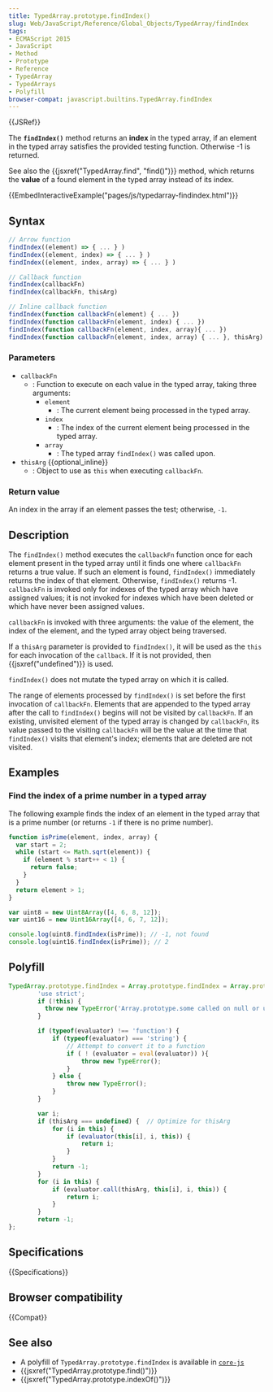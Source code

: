 ```yaml
---
title: TypedArray.prototype.findIndex()
slug: Web/JavaScript/Reference/Global_Objects/TypedArray/findIndex
tags:
- ECMAScript 2015
- JavaScript
- Method
- Prototype
- Reference
- TypedArray
- TypedArrays
- Polyfill
browser-compat: javascript.builtins.TypedArray.findIndex
---
```

{{JSRef}}

The **`findIndex()`** method returns an **index** in the typed array, if an
element in the typed array satisfies the provided testing function. Otherwise -1
is returned.

See also the {{jsxref("TypedArray.find", "find()")}} method, which
returns the **value** of a found element in the typed array instead of its
index.

{{EmbedInteractiveExample("pages/js/typedarray-findindex.html")}}

## Syntax

```js
// Arrow function
findIndex((element) => { ... } )
findIndex((element, index) => { ... } )
findIndex((element, index, array) => { ... } )

// Callback function
findIndex(callbackFn)
findIndex(callbackFn, thisArg)

// Inline callback function
findIndex(function callbackFn(element) { ... })
findIndex(function callbackFn(element, index) { ... })
findIndex(function callbackFn(element, index, array){ ... })
findIndex(function callbackFn(element, index, array) { ... }, thisArg)
```

### Parameters

- `callbackFn`
  - : Function to execute on each value in the typed array, taking three
    arguments:
    - `element`
      - : The current element being processed in the typed array.
    - `index`
      - : The index of the current element being processed in the typed array.
    - `array`
      - : The typed array `findIndex()` was called upon.
- `thisArg` {{optional_inline}}
  - : Object to use as `this` when executing `callbackFn`.

### Return value

An index in the array if an element passes the test; otherwise, `-1`.

## Description

The `findIndex()` method executes the `callbackFn` function once for each
element present in the typed array until it finds one where `callbackFn` returns
a true value. If such an element is found, `findIndex()` immediately returns the
index of that element. Otherwise, `findIndex()` returns -1. `callbackFn` is
invoked only for indexes of the typed array which have assigned values; it is
not invoked for indexes which have been deleted or which have never been
assigned values.

`callbackFn` is invoked with three arguments: the value of the element, the
index of the element, and the typed array object being traversed.

If a `thisArg` parameter is provided to `findIndex()`, it will be used as the
`this` for each invocation of the `callback`. If it is not provided, then
{{jsxref("undefined")}} is used.

`findIndex()` does not mutate the typed array on which it is called.

The range of elements processed by `findIndex()` is set before the first
invocation of `callbackFn`. Elements that are appended to the typed array after
the call to `findIndex()` begins will not be visited by `callbackFn`. If an
existing, unvisited element of the typed array is changed by `callbackFn`, its
value passed to the visiting `callbackFn` will be the value at the time that
`findIndex()` visits that element's index; elements that are deleted are not
visited.

## Examples

### Find the index of a prime number in a typed array

The following example finds the index of an element in the typed array that is a
prime number (or returns `-1` if there is no prime number).

```js
function isPrime(element, index, array) {
  var start = 2;
  while (start <= Math.sqrt(element)) {
    if (element % start++ < 1) {
      return false;
    }
  }
  return element > 1;
}

var uint8 = new Uint8Array([4, 6, 8, 12]);
var uint16 = new Uint16Array([4, 6, 7, 12]);

console.log(uint8.findIndex(isPrime)); // -1, not found
console.log(uint16.findIndex(isPrime)); // 2
```

## Polyfill

```js
TypedArray.prototype.findIndex = Array.prototype.findIndex = Array.prototype.findIndex || function(evaluator, thisArg) {
        'use strict';
        if (!this) {
          throw new TypeError('Array.prototype.some called on null or undefined');
        }

        if (typeof(evaluator) !== 'function') {
            if (typeof(evaluator) === 'string') {
                // Attempt to convert it to a function
                if ( ! (evaluator = eval(evaluator)) ){
                    throw new TypeError();
                }
            } else {
                throw new TypeError();
            }
        }

        var i;
        if (thisArg === undefined) {  // Optimize for thisArg
            for (i in this) {
                if (evaluator(this[i], i, this)) {
                    return i;
                }
            }
            return -1;
        }
        for (i in this) {
            if (evaluator.call(thisArg, this[i], i, this)) {
                return i;
            }
        }
        return -1;
};
```

## Specifications

{{Specifications}}

## Browser compatibility

{{Compat}}

## See also

- A polyfill of `TypedArray.prototype.findIndex` is available in
  [`core-js`](https://github.com/zloirock/core-js#ecmascript-typed-arrays)
- {{jsxref("TypedArray.prototype.find()")}}
- {{jsxref("TypedArray.prototype.indexOf()")}}
